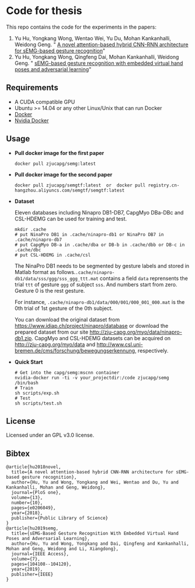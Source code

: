 
# Code for thesis

This repo contains the code for the experiments in the papers: 
1. Yu Hu, Yongkang Wong, Wentao Wei, Yu Du, Mohan Kankanhalli, Weidong Geng. " [A novel attention-based hybrid CNN-RNN architecture for sEMG-based gesture recognition](https://journals.plos.org/plosone/article?id=10.1371/journal.pone.0206049)"
2. Yu Hu, Yongkang Wong, Qingfeng Dai, Mohan Kankanhalli, Weidong Geng. " [sEMG-based gesture recognition with embedded virtual hand poses and adversarial learning](https://ieeexplore.ieee.org/abstract/document/8766972/)"
## Requirements
- A CUDA compatible GPU
- Ubuntu >= 14.04 or any other Linux/Unix that can run Docker
- [Docker](http://docker.io/)
- [Nvidia Docker](https://github.com/NVIDIA/nvidia-docker)

## Usage
- **Pull docker image for the first paper**
    ``` 
    docker pull zjucapg/semg:latest
    ```
- **Pull docker image for the second paper**
    ```
    docker pull zjucapg/semgtf:latest  or  docker pull registry.cn-hangzhou.aliyuncs.com/semgtf/semgtf:latest
- **Dataset**
    
    Eleven databases including Ninapro DB1-DB7, CapgMyo DBa-DBc and CSL-HDEMG can be used for training and test.

    ```
    mkdir .cache
    # put NinaPro DB1 in .cache/ninapro-db1 or NinaPro DB7 in .cache/ninapro-db7
    # put CapgMyo DB-a in .cache/dba or DB-b in .cache/dbb or DB-c in .cache/dbc
    # put CSL-HDEMG in .cache/csl
    ```
    The NinaPro DB1 needs to be segmented by gesture labels and stored in Matlab format as follows.`.cache/ninapro-db1/data/sss/ggg/sss_ggg_ttt.mat` contains a field `data` reprensents the trial `ttt` of gesture `ggg` of subject `sss`. And numbers start from zero. Gesture 0 is the rest gesture.

    For instance, `.cache/ninapro-db1/data/000/001/000_001_000.mat` is the 0th trial of 1st gesture of the 0th subject. 
    
    You can download the original dataset from <https://www.idiap.ch/project/ninapro/database> or download the prepared dataset from our site <http://zju-capg.org/myo/data/ninapro-db1.zip>. CapgMyo and CSL-HDEMG datasets can be acquired on <http://zju-capg.org/myo/data> and <http://www.csl.uni-bremen.de/cms/forschung/bewegungserkennung>, respectively.

- **Quick Start**
    ```
    # Get into the capg/semg:mscnn container
    nvidia-docker run -ti -v your_projectdir:/code zjucapg/semg /bin/bash
    # Train
    sh scripts/exp.sh
    # Test
    sh scripts/test.sh
    ```



## License
Licensed under an GPL v3.0 license.

## Bibtex
```
@article{hu2018novel,
  title={A novel attention-based hybrid CNN-RNN architecture for sEMG-based gesture recognition},
  author={Hu, Yu and Wong, Yongkang and Wei, Wentao and Du, Yu and Kankanhalli, Mohan and Geng, Weidong},
  journal={PloS one},
  volume={13},
  number={10},
  pages={e0206049},
  year={2018},
  publisher={Public Library of Science}
}
@article{hu2019semg,
  title={sEMG-Based Gesture Recognition With Embedded Virtual Hand Poses and Adversarial Learning},
  author={Hu, Yu and Wong, Yongkang and Dai, Qingfeng and Kankanhalli, Mohan and Geng, Weidong and Li, Xiangdong},
  journal={IEEE Access},
  volume={7},
  pages={104108--104120},
  year={2019},
  publisher={IEEE}
}
```